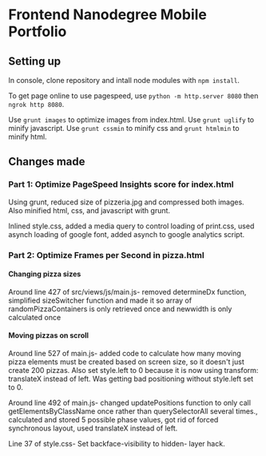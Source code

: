 # Frontend Nanodegree Mobile Portfolio

## Setting up

In console, clone repository and intall node modules with `npm install`.

To get page online to use pagespeed, use `python -m http.server 8080` then `ngrok http 8080`.

Use `grunt images` to optimize images from index.html. Use `grunt uglify` to minify javascript. Use `grunt cssmin`
to minify css and `grunt htmlmin` to minify html.

## Changes made

### Part 1: Optimize PageSpeed Insights score for index.html

Using grunt, reduced size of pizzeria.jpg and compressed both images. Also minified html, css, and javascript
with grunt.

Inlined style.css, added a media query to control loading of print.css, used asynch loading of google font,
added asynch to google analytics script.

### Part 2: Optimize Frames per Second in pizza.html

#### Changing pizza sizes
Around line 427 of src/views/js/main.js- removed determineDx function, simplified sizeSwitcher function and made
it so array of randomPizzaContainers is only retrieved once and newwidth is only calculated once

#### Moving pizzas on scroll
Around line 527 of main.js- added code to calculate how many moving pizza elements must be created
based on screen size, so it doesn't just create 200 pizzas. Also set style.left to 0 because it is now
using transform: translateX instead of left. Was getting bad positioning without style.left set to 0.

Around line 492 of main.js- changed updatePositions function to only call getElementsByClassName once
rather than querySelectorAll several times., calculated and stored 5 possible phase values, got rid of
forced synchronous layout, used translateX instead of left.

Line 37 of style.css- Set backface-visibility to hidden- layer hack.